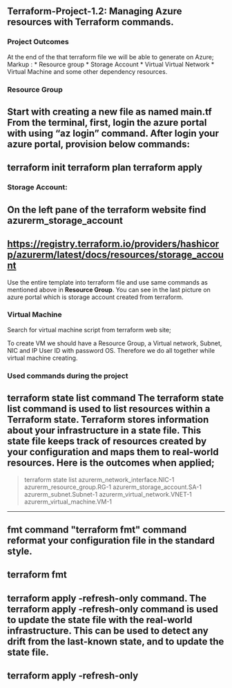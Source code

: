 ## Terraform-Project-1.2: Managing Azure resources with Terraform commands.

### Project Outcomes
At the end of the that terraform file we will be able to generate on Azure;
Markup : * Resource group
         * Storage Account
         * Virtual Virtual Network
         * Virtual Machine and some other dependency resources.

### Resource Group
Start with creating a new file as named main.tf
From the terminal, first, login the azure portal with using “az login” command.
After login your azure portal, provision below commands:
---
terraform init
terraform plan
terraform apply
---

### Storage Account:
On the left pane of the terraform website find azurerm_storage_account
---
https://registry.terraform.io/providers/hashicorp/azurerm/latest/docs/resources/storage_account
---

Use the entire template into terraform file and use same commands as mentioned above in **Resource Group**. You can see in the last picture on azure portal which is storage account created from terraform.

### Virtual Machine
Search for virtual machine script from terraform web site;

To create VM we should have a Resource Group, a Virtual network, Subnet, NIC and IP User ID with password OS.
Therefore we do all together while virtual machine creating.

### Used commands during the project

**terraform state list command**
The terraform state list command is used to list resources within a Terraform state. Terraform stores information about your infrastructure in a state file. This state file keeps track of resources created by your configuration and maps them to real-world resources. Here is the outcomes when applied;
---
> terraform state list
azurerm_network_interface.NIC-1
azurerm_resource_group.RG-1
azurerm_storage_account.SA-1
azurerm_subnet.Subnet-1
azurerm_virtual_network.VNET-1
azurerm_virtual_machine.VM-1
---

**fmt command**
"terraform fmt" command reformat your configuration file in the standard style.
---
terraform fmt
---

**terraform apply -refresh-only command.**
The terraform apply -refresh-only command is used to update the state file with the real-world infrastructure. This can be used to detect any drift from the last-known state, and to update the state file.
---
terraform apply -refresh-only
---